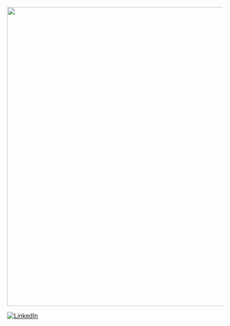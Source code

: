 <img width="700px" heigth="700px" src="https://cdn.discordapp.com/attachments/711739777799422042/1102588552174374962/ezgif-1-422c767ebc.gif" />

[![LinkedIn](https://img.shields.io/badge/LinkedIn-0077B5?style=for-the-badge&logo=linkedin&logoColor=white)](https://www.linkedin.com/in/vieira-rp/)
